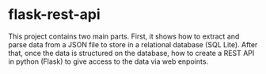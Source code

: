 # flask-rest-api
This project contains two main parts. First, it shows how to extract and parse data from a JSON file to store in a relational database (SQL Lite). After that, once the data is structured on the database, how to create a REST API in python (Flask) to give access to the data via web enpoints.
